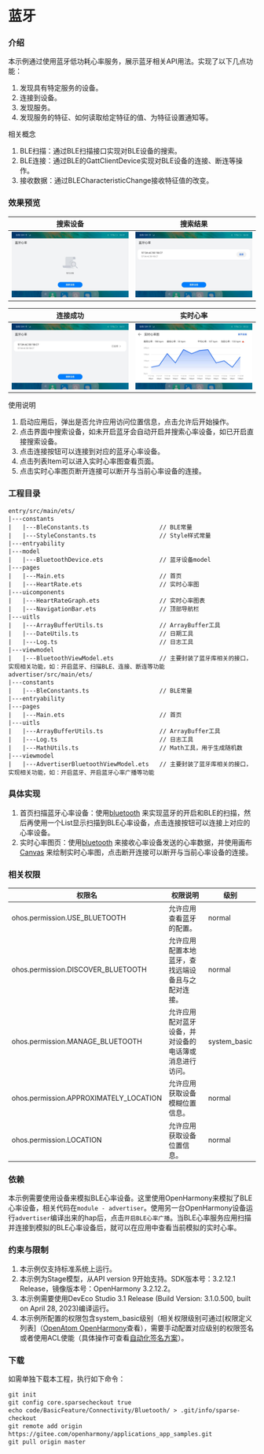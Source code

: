 # 蓝牙

### 介绍

本示例通过使用蓝牙低功耗心率服务，展示蓝牙相关API用法。实现了以下几点功能：

1. 发现具有特定服务的设备。
2. 连接到设备。
3. 发现服务。
4. 发现服务的特征、如何读取给定特征的值、为特征设置通知等。

相关概念

1. BLE扫描：通过BLE扫描接口实现对BLE设备的搜索。
2. BLE连接：通过BLE的GattClientDevice实现对BLE设备的连接、断连等操作。
3. 接收数据：通过BLECharacteristicChange接收特征值的改变。

### 效果预览

| 搜索设备 | 搜索结果 |
| ---- | ---- |
| ![search_ble](screenshots/search_ble.jpeg) | ![search_ble_result](screenshots/search_ble_result.jpeg) |

| 连接成功 | 实时心率 |
| ---- | ---- |
| ![connect_suc](screenshots/connect_suc.jpeg) | ![heart_rate](screenshots/heart_rate.jpeg) |

使用说明

1. 启动应用后，弹出是否允许应用访问位置信息，点击允许后开始操作。
2. 点击界面中搜索设备，如未开启蓝牙会自动开启并搜索心率设备，如已开启直接搜索设备。
3. 点击连接按钮可以连接到对应的蓝牙心率设备。
4. 点击列表Item可以进入实时心率图查看页面。
5. 点击实时心率图页断开连接可以断开与当前心率设备的连接。

### 工程目录

```
entry/src/main/ets/
|---constants
|   |---BleConstants.ts                    // BLE常量
|   |---StyleConstants.ts                  // Style样式常量
|---entryability
|---model
|   |---BluetoothDevice.ets                // 蓝牙设备model
|---pages
|   |---Main.ets                           // 首页
|   |---HeartRate.ets                      // 实时心率图
|---uicomponents
|   |---HeartRateGraph.ets                 // 实时心率图表
|   |---NavigationBar.ets                  // 顶部导航栏
|---uitls
|   |---ArrayBufferUtils.ts                // ArrayBuffer工具
|   |---DateUtils.ts                       // 日期工具
|   |---Log.ts                             // 日志工具
|---viewmodel
|   |---BluetoothViewModel.ets             // 主要封装了蓝牙库相关的接口，实现相关功能，如：开启蓝牙、扫描BLE、连接、断连等功能
advertiser/src/main/ets/
|---constants
|   |---BleConstants.ts                    // BLE常量
|---entryability
|---pages
|   |---Main.ets                           // 首页
|---uitls
|   |---ArrayBufferUtils.ts                // ArrayBuffer工具
|   |---Log.ts                             // 日志工具
|   |---MathUtils.ts                       // Math工具，用于生成随机数
|---viewmodel
|   |---AdvertiserBluetoothViewModel.ets   // 主要封装了蓝牙库相关的接口，实现相关功能，如：开启蓝牙、开启蓝牙心率广播等功能
```

### 具体实现

1. 首页扫描蓝牙心率设备：使用[bluetooth](https://gitee.com/openharmony/docs/blob/master/zh-cn/application-dev/reference/apis-connectivity-kit/js-apis-bluetooth.md) 来实现蓝牙的开启和BLE的扫描，然后再使用一个List显示扫描到BLE心率设备，点击连接按钮可以连接上对应的心率设备。
2. 实时心率图页：使用[bluetooth](https://gitee.com/openharmony/docs/blob/master/zh-cn/application-dev/reference/apis-connectivity-kit/js-apis-bluetooth.md) 来接收心率设备发送的心率数据，并使用画布[Canvas](https://gitee.com/openharmony/docs/blob/master/zh-cn/application-dev/reference/apis-arkui/arkui-ts/ts-components-canvas-canvas.md) 来绘制实时心率图，点击断开连接可以断开与当前心率设备的连接。

### 相关权限

| 权限名                                 | 权限说明                                               | 级别         |
| -------------------------------------- | ------------------------------------------------------ | ------------ |
| ohos.permission.USE_BLUETOOTH          | 允许应用查看蓝牙的配置。                               | normal       |
| ohos.permission.DISCOVER_BLUETOOTH     | 允许应用配置本地蓝牙，查找远端设备且与之配对连接。     | normal       |
| ohos.permission.MANAGE_BLUETOOTH       | 允许应用配对蓝牙设备，并对设备的电话簿或消息进行访问。 | system_basic |
| ohos.permission.APPROXIMATELY_LOCATION | 允许应用获取设备模糊位置信息。                         | normal       |
| ohos.permission.LOCATION               | 允许应用获取设备位置信息。                             | normal       |

### 依赖

本示例需要使用设备来模拟BLE心率设备。这里使用OpenHarmony来模拟了BLE心率设备，相关代码在`module - advertiser`。使用另一台OpenHarmony设备运行`advertiser`编译出来的hap后，点击`开启BLE心率广播`。当BLE心率服务应用扫描并连接到模拟的BLE心率设备后，就可以在应用中查看当前模拟的实时心率。

### 约束与限制

1. 本示例仅支持标准系统上运行。
2. 本示例为Stage模型，从API version 9开始支持。SDK版本号：3.2.12.1 Release，镜像版本号：OpenHarmony 3.2.12.2。
3. 本示例需要使用DevEco Studio 3.1 Release (Build Version: 3.1.0.500, built on April 28, 2023)编译运行。
4. 本示例所配置的权限包含system_basic级别（相关权限级别可通过[权限定义列表]（[OpenAtom OpenHarmony](https://gitee.com/openharmony/docs/blob/master/zh-cn/application-dev/security/AccessToken/permissions-for-all.md)查看），需要手动配置对应级别的权限签名或者使用ACL使能（具体操作可查看[自动化签名方案](https://gitcode.com/openharmony/docs/blob/master/zh-cn/application-dev/security/hapsigntool-overview.md)）。

### 下载

如需单独下载本工程，执行如下命令：

```
git init
git config core.sparsecheckout true
echo code/BasicFeature/Connectivity/Bluetooth/ > .git/info/sparse-checkout
git remote add origin https://gitee.com/openharmony/applications_app_samples.git
git pull origin master
```